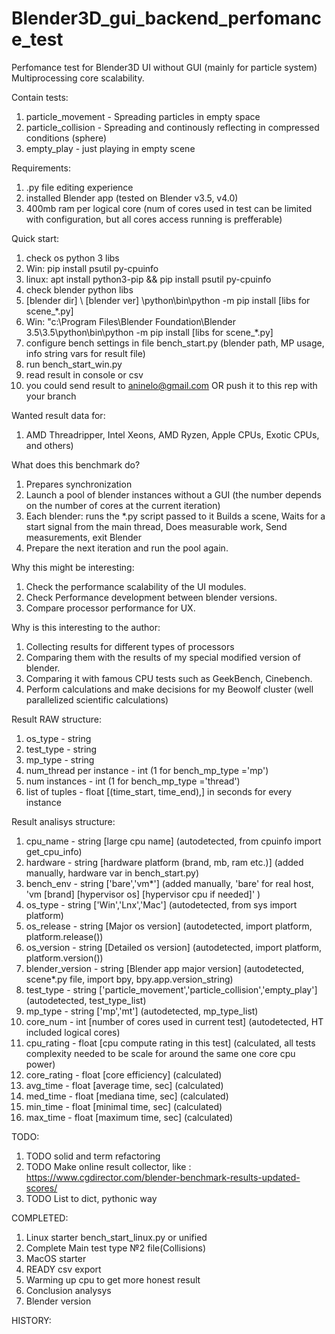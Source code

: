 # Blender3D_gui_backend_perfomance_test
Perfomance test for Blender3D UI without GUI (mainly for particle system)
Multiprocessing core scalability.

Contain tests:
1. particle_movement    - Spreading particles in empty space
2. particle_collision   - Spreading and continously reflecting in compressed conditions (sphere)
3. empty_play           - just playing in empty scene

Requirements:
1. .py file editing experience
1. installed Blender app (tested on Blender v3.5, v4.0)
2. 400mb ram per logical core (num of cores used in test can be limited with configuration, but all cores access running is prefferable)

Quick start:
1. check os python 3 libs
1. Win: pip install psutil py-cpuinfo
1. linux: apt install python3-pip && pip install psutil py-cpuinfo
2. check blender python libs
2. [blender dir] \ [blender ver] \python\bin\python -m pip install [libs for scene_*.py]
2. Win: "c:\Program Files\Blender Foundation\Blender 3.5\3.5\python\bin\python -m pip install [libs for scene_*.py]
3. configure bench settings in file bench_start.py (blender path, MP usage, info string vars for result file)
4. run bench_start_win.py
5. read result in console or csv
6. you could send result to aninelo@gmail.com OR push it to this rep with your branch

Wanted result data for:
1. AMD Threadripper, Intel Xeons, AMD Ryzen, Apple CPUs, Exotic CPUs, and others)


What does this benchmark do?
1. Prepares synchronization
2. Launch a pool of blender instances without a GUI (the number depends on the number of cores at the current iteration)
3. Each blender:
      runs the *.py script passed to it
          Builds a scene,
          Waits for a start signal from the main thread,
          Does measurable work,
          Send measurements,
      exit Blender
4. Prepare the next iteration and run the pool again.

Why this might be interesting:
1. Check the performance scalability of the UI modules.
2. Check Performance development between blender versions. 
3. Compare processor performance for UX.

Why is this interesting to the author:
1. Collecting results for different types of processors
2. Comparing them with the results of my special modified version of blender.
3. Comparing it with famous CPU tests such as GeekBench, Cinebench.
4. Perform calculations and make decisions for my Beowolf cluster (well parallelized scientific calculations)


Result RAW structure:
1. os_type                  - string
2. test_type                - string
3. mp_type                  - string
4. num_thread per instance  - int (1 for bench_mp_type ='mp')
5. num instances            - int (1 for bench_mp_type ='thread')
6. list of tuples           - float [(time_start, time_end),] in seconds for every instance

Result analisys structure:
1. cpu_name     - string [large cpu name]                           (autodetected, from cpuinfo import get_cpu_info)
2. hardware     - string [hardware platform (brand, mb, ram etc.)]  (added manually, hardware var in bench_start.py)
3. bench_env    - string ['bare','vm*']                             (added manually, 'bare' for real host, 'vm [brand] [hypervisor os] [hypervisor cpu if needed]' )
4. os_type      - string ['Win','Lnx','Mac']                        (autodetected, from sys import platform)
5. os_release   - string [Major os version]                         (autodetected, import platform, platform.release())
6. os_version   - string [Detailed os version]                      (autodetected, import platform, platform.version())
7. blender_version - string [Blender app major version]             (autodetected, scene*.py file, import bpy, bpy.app.version_string)
8. test_type    - string ['particle_movement','particle_collision','empty_play'] (autodetected, test_type_list)
4. mp_type      - string ['mp','mt']                                (autodetected, mp_type_list)
5. core_num     - int    [number of cores used in current test]     (autodetected, HT included logical cores)
6. cpu_rating   - float  [cpu compute rating in this test]          (calculated, all tests complexity needed to be scale for around the same one core cpu power)
7. core_rating  - float  [core efficiency]                          (calculated)
8. avg_time     - float  [average time, sec]                        (calculated)
9. med_time     - float  [mediana time, sec]                        (calculated)
10. min_time    - float  [minimal time, sec]                        (calculated)
11. max_time    - float  [maximum time, sec]                        (calculated)

TODO:
1. TODO solid and term refactoring
2. TODO Make online result collector, like : https://www.cgdirector.com/blender-benchmark-results-updated-scores/
3. TODO List to dict, pythonic way
 
COMPLETED:
1. Linux starter bench_start_linux.py or unified
2. Complete Main test type №2 file(Collisions)
3. MacOS starter
4. READY csv export
5. Warming up cpu to get more honest result
6. Conclusion analysys
7. Blender version

HISTORY:

